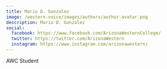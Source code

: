 ```yaml
---
title: Mario D. Gonzalez
image: /western-voice/images/authors/author-avatar.png
description: Mario D. Gonzalez
social:
  facebook: https://www.facebook.com/ArizonaWesternCollege/
  twitter: https://twitter.com/ArizonaWestern
  instagram: https://www.instagram.com/arizonawestern/
---
```


AWC Student